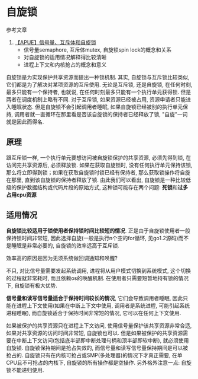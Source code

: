 # 自旋锁

参考文章

1. [【APUE】信号量、互斥体和自旋锁](https://www.cnblogs.com/ljygoodgoodstudydaydayup/p/3885357.html)
    - 信号量semaphore, 互斥体mutex, 自旋锁spin lock的概念和关系
    - 对自旋锁的适用情况解释得比较清晰
    - 进程上下文和内核抢占的概念和意义

自旋锁是为实现保护共享资源而提出一种锁机制. 其实, 自旋锁与互斥锁比较类似, 它们都是为了解决对某项资源的互斥使用. 无论是互斥锁, 还是自旋锁, 在任何时刻, 最多只能有一个保持者, 也就说, 在任何时刻最多只能有一个执行单元获得锁. 但是两者在调度机制上略有不同. 对于互斥锁, 如果资源已经被占用, 资源申请者只能进入睡眠状态. 但是自旋锁不会引起调用者睡眠, 如果自旋锁已经被别的执行单元保持, 调用者就一直循环在那里看是否该自旋锁的保持者已经释放了锁, "自旋"一词就是因此而得名. 

## 原理

跟互斥锁一样, 一个执行单元要想访问被自旋锁保护的共享资源, 必须先得到锁, 在访问完共享资源后, 必须释放锁. 如果在获取自旋锁时, 没有任何执行单元保持该锁, 那么将立即得到锁；如果在获取自旋锁时锁已经有保持者, 那么获取锁操作将自旋在那里, 直到该自旋锁的保持者释放了锁. 由此我们可以看出, 自旋锁是一种比较低级的保护数据结构或代码片段的原始方式, 这种锁可能存在两个问题: **死锁**和**过多占用cpu资源**

## 适用情况

**自旋锁比较适用于锁使用者保持锁时间比较短的情况**. 正是由于自旋锁使用者一般保持锁时间非常短, 因此选择自旋(一般是执行n个空的for循环, 见go1.2源码)而不是睡眠是非常必要的, 自旋锁的效率远高于互斥锁. 

效率高的原因是因为无须系统做回调通知和唤醒?

不只, 对比信号量需要发起系统调用, 进程将从用户模式切换到系统模式, 这个切换的过程就非常耗时, 而且依赖os的唤醒机制. 在使用者只需要短暂地持有锁的情况下, 自旋锁有极大优势.

**信号量和读写信号量适合于保持时间较长的情况**, 它们会导致调用者睡眠, 因此只能在进程上下文使用(如果在中断上下文中使用, 调用者是系统进程, 可能引起系统进程睡眠), 而自旋锁适合于保持时间非常短的情况, 它可以在任何上下文使用. 

如果被保护的共享资源只在进程上下文访问, 使用信号量保护该共享资源非常合适, 如果对共享资源的访问时间非常短, 自旋锁也可以. 但是如果被保护的共享资源需要在中断上下文访问(包括底半部即中断处理句柄和顶半部即软中断), 就必须使用自旋锁. 自旋锁保持期间是抢占失效的, 而信号量和读写信号量保持期间是可以被抢占的. 自旋锁只有在内核可抢占或SMP(多处理器)的情况下才真正需要, 在单CPU且不可抢占的内核下, 自旋锁的所有操作都是空操作. 另外格外注意一点: 自旋锁不能递归使用. 
